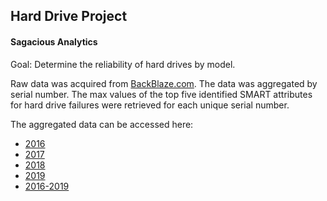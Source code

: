## Hard Drive Project
#### Sagacious Analytics

Goal: Determine the reliability of hard drives by model. 

Raw data was acquired from [BackBlaze.com](https://www.backblaze.com/b2/hard-drive-test-data.html#downloading-the-raw-hard-drive-test-data). The data was aggregated by serial number. The max values of the top five identified SMART attributes for hard drive failures were retrieved for each unique serial number. 

The aggregated data can be accessed here: 
- [2016](https://drive.google.com/file/d/1iMcvA_dCLtTKqTNk7IX3lJJdz9bakGw_/view?usp=sharing)
- [2017](https://drive.google.com/file/d/1qJga00UExmUvlmdme03hqf1riXJFVUKd/view?usp=sharing)
- [2018](https://drive.google.com/file/d/1q_EzXl_05uhmGcFJdG0C4QzLvgjAnsH8/view?usp=sharing)
- [2019](https://drive.google.com/file/d/19SVJi1unuCl3ha9phc3DR_4ETqGzjopx/view?usp=sharing)
- [2016-2019](https://drive.google.com/file/d/1HwktseT_9LxtL02V9vbP5sJ91M8LXEZg/view?usp=sharing)